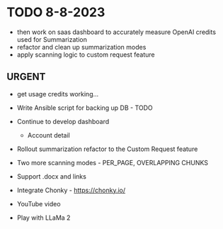 # TODO 8-8-2023

- then work on saas dashboard to accurately measure OpenAI credits used for Summarization
- refactor and clean up summarization modes
- apply scanning logic to custom request feature

## URGENT

- get usage credits working...

- Write Ansible script for backing up DB - TODO
- Continue to develop dashboard
    - Account detail
- Rollout summarization refactor to the Custom Request feature
- Two more scanning modes - PER_PAGE, OVERLAPPING CHUNKS
- Support .docx and links
- Integrate Chonky - https://chonky.io/
- YouTube video

- Play with LLaMa 2